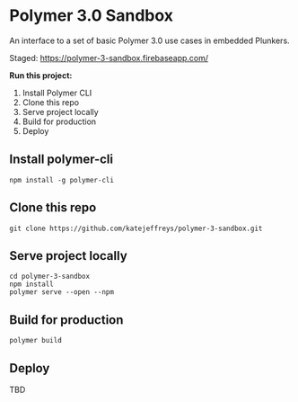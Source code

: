 # Polymer 3.0 Sandbox

An interface to a set of basic Polymer 3.0 use cases in embedded Plunkers.

Staged: https://polymer-3-sandbox.firebaseapp.com/

**Run this project:**

1. Install Polymer CLI
2. Clone this repo
3. Serve project locally
4. Build for production
5. Deploy

## Install polymer-cli

```
npm install -g polymer-cli
```

## Clone this repo

```
git clone https://github.com/katejeffreys/polymer-3-sandbox.git
```

## Serve project locally

```
cd polymer-3-sandbox
npm install
polymer serve --open --npm
```

## Build for production

```
polymer build
```

## Deploy

TBD